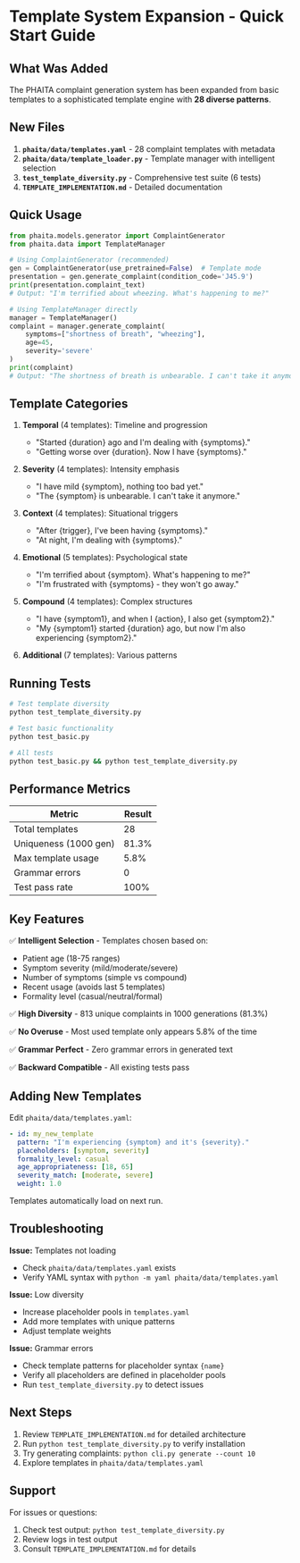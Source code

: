 # Template System Expansion - Quick Start Guide

## What Was Added

The PHAITA complaint generation system has been expanded from basic templates to a sophisticated template engine with **28 diverse patterns**.

## New Files

1. **`phaita/data/templates.yaml`** - 28 complaint templates with metadata
2. **`phaita/data/template_loader.py`** - Template manager with intelligent selection
3. **`test_template_diversity.py`** - Comprehensive test suite (6 tests)
4. **`TEMPLATE_IMPLEMENTATION.md`** - Detailed documentation

## Quick Usage

```python
from phaita.models.generator import ComplaintGenerator
from phaita.data import TemplateManager

# Using ComplaintGenerator (recommended)
gen = ComplaintGenerator(use_pretrained=False)  # Template mode
presentation = gen.generate_complaint(condition_code='J45.9')
print(presentation.complaint_text)
# Output: "I'm terrified about wheezing. What's happening to me?"

# Using TemplateManager directly
manager = TemplateManager()
complaint = manager.generate_complaint(
    symptoms=["shortness of breath", "wheezing"],
    age=45,
    severity='severe'
)
print(complaint)
# Output: "The shortness of breath is unbearable. I can't take it anymore."
```

## Template Categories

1. **Temporal** (4 templates): Timeline and progression
   - "Started {duration} ago and I'm dealing with {symptoms}."
   - "Getting worse over {duration}. Now I have {symptoms}."

2. **Severity** (4 templates): Intensity emphasis
   - "I have mild {symptom}, nothing too bad yet."
   - "The {symptom} is unbearable. I can't take it anymore."

3. **Context** (4 templates): Situational triggers
   - "After {trigger}, I've been having {symptoms}."
   - "At night, I'm dealing with {symptoms}."

4. **Emotional** (5 templates): Psychological state
   - "I'm terrified about {symptom}. What's happening to me?"
   - "I'm frustrated with {symptoms} - they won't go away."

5. **Compound** (4 templates): Complex structures
   - "I have {symptom1}, and when I {action}, I also get {symptom2}."
   - "My {symptom1} started {duration} ago, but now I'm also experiencing {symptom2}."

6. **Additional** (7 templates): Various patterns

## Running Tests

```bash
# Test template diversity
python test_template_diversity.py

# Test basic functionality
python test_basic.py

# All tests
python test_basic.py && python test_template_diversity.py
```

## Performance Metrics

| Metric | Result |
|--------|--------|
| Total templates | 28 |
| Uniqueness (1000 gen) | 81.3% |
| Max template usage | 5.8% |
| Grammar errors | 0 |
| Test pass rate | 100% |

## Key Features

✅ **Intelligent Selection** - Templates chosen based on:
- Patient age (18-75 ranges)
- Symptom severity (mild/moderate/severe)
- Number of symptoms (simple vs compound)
- Recent usage (avoids last 5 templates)
- Formality level (casual/neutral/formal)

✅ **High Diversity** - 813 unique complaints in 1000 generations (81.3%)

✅ **No Overuse** - Most used template only appears 5.8% of the time

✅ **Grammar Perfect** - Zero grammar errors in generated text

✅ **Backward Compatible** - All existing tests pass

## Adding New Templates

Edit `phaita/data/templates.yaml`:

```yaml
- id: my_new_template
  pattern: "I'm experiencing {symptom} and it's {severity}."
  placeholders: [symptom, severity]
  formality_level: casual
  age_appropriateness: [18, 65]
  severity_match: [moderate, severe]
  weight: 1.0
```

Templates automatically load on next run.

## Troubleshooting

**Issue:** Templates not loading
- Check `phaita/data/templates.yaml` exists
- Verify YAML syntax with `python -m yaml phaita/data/templates.yaml`

**Issue:** Low diversity
- Increase placeholder pools in `templates.yaml`
- Add more templates with unique patterns
- Adjust template weights

**Issue:** Grammar errors
- Check template patterns for placeholder syntax `{name}`
- Verify all placeholders are defined in placeholder pools
- Run `test_template_diversity.py` to detect issues

## Next Steps

1. Review `TEMPLATE_IMPLEMENTATION.md` for detailed architecture
2. Run `python test_template_diversity.py` to verify installation
3. Try generating complaints: `python cli.py generate --count 10`
4. Explore templates in `phaita/data/templates.yaml`

## Support

For issues or questions:
1. Check test output: `python test_template_diversity.py`
2. Review logs in test output
3. Consult `TEMPLATE_IMPLEMENTATION.md` for details
